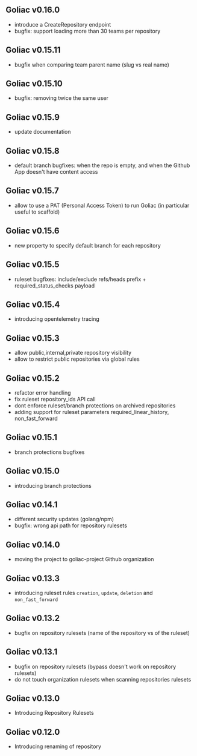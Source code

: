 ## Goliac v0.16.0

- introduce a CreateRepository endpoint
- bugfix: support loading more than 30 teams per repository 

## Goliac v0.15.11

- bugfix when comparing team parent name (slug vs real name)

## Goliac v0.15.10

- bugfix: removing twice the same user

## Goliac v0.15.9

- update documentation

## Goliac v0.15.8

- default branch bugfixes: when the repo is empty, and when the Github App doesn't have content access

## Goliac v0.15.7

- allow to use a PAT (Personal Access Token) to run Goliac (in particular useful to scaffold)

## Goliac v0.15.6

- new property to specify default branch for each repository

## Goliac v0.15.5

- ruleset bugfixes: include/exclude refs/heads prefix + required_status_checks payload

## Goliac v0.15.4

- introducing opentelemetry tracing

## Goliac v0.15.3

- allow public,internal,private repository visibility
- allow to restrict public repositories via global rules

## Goliac v0.15.2

- refactor error handling
- fix ruleset repository_ids API call
- dont enforce ruleset/branch protections on archived repositories
- adding support for ruleset parameters required_linear_history, non_fast_forward

## Goliac v0.15.1

- branch protections bugfixes

## Goliac v0.15.0

- introducing branch protections

## Goliac v0.14.1

- different security updates (golang/npm)
- bugfix: wrong api path for repository rulesets

## Goliac v0.14.0

- moving the project to goliac-project Github organization

## Goliac v0.13.3

- introducing ruleset rules `creation`, `update`, `deletion` and `non_fast_forward`

## Goliac v0.13.2

- bugfix on repository rulesets (name of the repository vs of the ruleset)

## Goliac v0.13.1

- bugfix on repository rulesets (bypass doesn't work on repository rulesets)
- do not touch organization rulesets when scanning repositories rulesets

## Goliac v0.13.0

- Introducing Repository Rulesets

## Goliac v0.12.0

- Introducing renaming of repository
